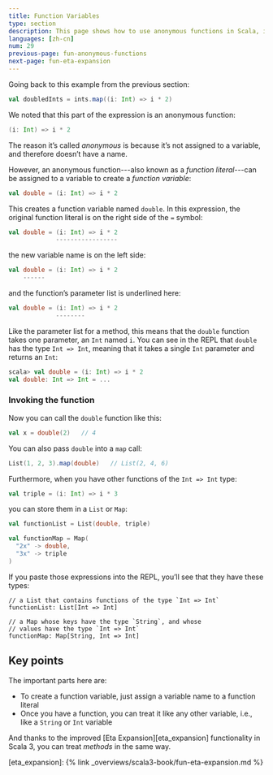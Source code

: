 ```yaml
---
title: Function Variables
type: section
description: This page shows how to use anonymous functions in Scala, including examples with the List class 'map' and 'filter' functions.
languages: [zh-cn]
num: 29
previous-page: fun-anonymous-functions
next-page: fun-eta-expansion
---
```




Going back to this example from the previous section:

```scala
val doubledInts = ints.map((i: Int) => i * 2)
```

We noted that this part of the expression is an anonymous function:

```scala
(i: Int) => i * 2
```

The reason it’s called *anonymous* is because it’s not assigned to a variable, and therefore doesn’t have a name.

However, an anonymous function---also known as a *function literal*---can be assigned to a variable to create a *function variable*:

```scala
val double = (i: Int) => i * 2
```

This creates a function variable named `double`.
In this expression, the original function literal is on the right side of the `=` symbol:

```scala
val double = (i: Int) => i * 2
             -----------------
```

the new variable name is on the left side:

```scala
val double = (i: Int) => i * 2
    ------
```

and the function’s parameter list is underlined here:

```scala
val double = (i: Int) => i * 2
             --------
```

Like the parameter list for a method, this means that the `double` function takes one parameter, an `Int` named `i`.
You can see in the REPL that `double` has the type `Int => Int`, meaning that it takes a single `Int` parameter and returns an `Int`:

```scala
scala> val double = (i: Int) => i * 2
val double: Int => Int = ...
```


### Invoking the function

Now you can call the `double` function like this:

```scala
val x = double(2)   // 4
```

You can also pass `double` into a `map` call:

```scala
List(1, 2, 3).map(double)   // List(2, 4, 6)
```

Furthermore, when you have other functions of the `Int => Int` type:

```scala
val triple = (i: Int) => i * 3
```

you can store them in a `List` or `Map`:

```scala
val functionList = List(double, triple)

val functionMap = Map(
  "2x" -> double,
  "3x" -> triple
)
```

If you paste those expressions into the REPL, you’ll see that they have these types:

````
// a List that contains functions of the type `Int => Int`
functionList: List[Int => Int]

// a Map whose keys have the type `String`, and whose
// values have the type `Int => Int`
functionMap: Map[String, Int => Int]
````



## Key points

The important parts here are:

- To create a function variable, just assign a variable name to a function literal
- Once you have a function, you can treat it like any other variable, i.e., like a `String` or `Int` variable

And thanks to the improved [Eta Expansion][eta_expansion] functionality in Scala 3, you can treat *methods* in the same way.



[eta_expansion]: {% link _overviews/scala3-book/fun-eta-expansion.md %}
